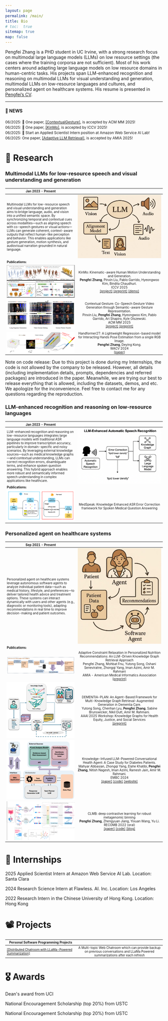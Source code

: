 ```yaml
---
layout: page
permalink: /main/
title: Bio
# toc:  true
sitemap: true
map: false
---
```


Pengfei Zhang is a PHD student in UC Irvine, with a strong research focus on multimodal large language models (LLMs) on low resource settings (the cases where the training corporsa are not sufficient). Most of his work centers around adapting large language models on low resource domains in human-centric tasks. His projects span LLM-enhanced recognition and reasoning on multimodal LLMs for visual understanding and generation, multimodal LLMs on low-resource languages and cultures, and personalized agent on healthcare systems. His resume is presented in [Pengfei’s CV](files/PengfeiZhang_resume.pdf).

---

#### 🎇 NEWS 

<small> 06/2025: 👏 One paper, [\[ContextualGesture\]](https://andypinxinliu.github.io/Contextual-Gesture/), is accepted by ACM MM 2025! </small>
<br>
<small> 06/2025: 👏 One paper, [\[KinMo\]](https://andypinxinliu.github.io/KinMo/), is accepted by ICCV 2025! </small>
<br>
<small> 06/2025: 👊 Start an Applied Scientist Intern position at Amazon Web Service AI Lab! </small>
<br>
<small> 06/2025: One paper, [\[Adaptive LLM Retrieval\]](http://dx.doi.org/10.13140/RG.2.2.29331.80163), is accepted by AMIA 2025! </small>
<br>
<!-- <small> 12/2024: 👏 One paper, [\[DEMENTIA-PLAN\]](https://openreview.net/pdf?id=m7KkNKMDVp), is accepted by AAAI W 2025! </small>
<br>
<small> 06/2024: 👊 Start a research scientist intern position at Flawless. Inc! </small>
<br>
<small> 10/2023: One paper, [\[Handformer2T\]](https://openaccess.thecvf.com/content/WACV2024/html/Zhang_Handformer2T_A_Lightweight_Regression-Based_Model_for_Interacting_Hands_Pose_Estimation_WACV_2024_paper.html), is accepted by WACV 2024! </small> -->


<!-- ##### Website Introduction

My scientific experiences are recorded in [research](https://zpf0117b.github.io/PengfeiZhang.github.io/research/) and [publications](https://zpf0117b.github.io/PengfeiZhang.github.io/publications/).  -->


<!-- <embed src="http://files2.17173.com/__flash/2011/10/21/honehone_clock_tr.swf"> -->

<style scoped>
table {
  font-size: 10px;
}
</style>

<style>
table th:first-of-type {
    width: 45%;
}
table th:nth-of-type(2) {
    width: 55%;
}
/* table th:nth-of-type(3) {
    width: 50%;
}
table th:nth-of-type(4) {
    width: 30%;
} */
</style>

# 👀 Research

### Multimodal LLMs for low-resource speech and visual understanding and generation

| Jan 2023 - Present       | &nbsp;         |
| ---- |:---------------:|
| Multimodal LLMs for low-resource speech and visual understanding and generation aims to bridge language, audio, and vision into a unified semantic space. By synchronizing temporal and contextual cues across modalities—such as aligning speech with co-speech gestures or visual actions—LLMs can generate coherent, context-aware outputs that reflect human-like perception and behavior. This enables applications like gesture generation, motion synthesis, and audiovisual narration grounded in natural language. | ![Multimodal](pubimages/R_multimodal.jpg) | 
| **Publications:**        | &nbsp;         |
| ![C2.3](pubimages/C_kinmo.jpg) | KinMo: Kinematic-aware Human Motion Understanding and Generation.<br> **Pengfei Zhang**, Pinxin Liu, Pablo Garrido, Hyeongwoo Kim, Bindita Chaudhuri.<br> ICCV 2025 <br> [\[project\]](https://andypinxinliu.github.io/KinMo/) [\[preprint\]](https://arxiv.org/abs/2411.15472) [\[demo\]](https://andypinxinliu.github.io/KinMo/static/videos/KinMo-Demo.mp4) |
| ![C2.2](pubimages/C_cospeech.png) |  Contextual Gesture: Co-Speech Gesture Video Generation through Semantic-aware Gesture Representation.<br> Pinxin Liu, **Pengfei Zhang**, Hyeongwoo Kim, Pablo Garrido, Ari Shapiro, Kyle Olszewski.<br> ACM MM 2025 <br> [\[project\]](https://andypinxinliu.github.io/Contextual-Gesture/) [\[preprint\]](https://arxiv.org/abs/2502.07239)  |
| ![C2.1](pubimages/C_handformer2t.jpg) |  Handformer2T: A Lightweight Regression-based model for Interacting Hands Pose Estimation from a single RGB Image.<br> **Pengfei Zhang**, Deying Kong. <br> WACV 2024 <br> [\[paper\]](https://openaccess.thecvf.com/content/WACV2024/html/Zhang_Handformer2T_A_Lightweight_Regression-Based_Model_for_Interacting_Hands_Pose_Estimation_WACV_2024_paper.html) |

Note on code release: Due to this project is done during my Internships, the code is not allowed by the company to be released. However, all details (including implementation details, prompts, dependencies and referred packages) are introduced in the paper. Meanwhile, we are trying our best to release everything that is allowed, including the datasets, demos, and etc. We apologize for the inconvenience. Feel free to contact me for any questions regarding the reproduction.

### LLM-enhanced recognition and reasoning on low-resource languages

| Jan 2023 - Present       | &nbsp;         |
| ---- |:---------------:|
| LLM-enhanced recognition and reasoning on low-resource languages integrates large language models with traditional ASR pipelines to improve transcription accuracy, particularly in domain-specific and noisy scenarios. By leveraging external knowledge sources—such as medical knowledge graphs—and contextual understanding, LLMs can correct recognition errors, disambiguate terms, and enhance spoken question answering. This hybrid approach enables more robust and semantically informed speech understanding in complex applications like healthcare. | ![ASR](pubimages/R_ASR.png) | 
| **Publications:**        | &nbsp;         |
| ![C1.2](pubimages/C_medspeak.jpg) | MedSpeak: Knowledge Enhanced ASR Error Correction framework for Spoken Medical Question Answering |

### Personalized agent on healthcare systems

| Sep 2021 - Present       | &nbsp;         |
| ---- |:---------------:|
| Personalized agent on healthcare systems leverage autonomous software agents to analyze individual patient data—such as medical history, lifestyle, and preferences—to deliver tailored health advice and treatment options. These systems can interact dynamically with users and other agents (e.g., diagnostic or monitoring tools), adapting recommendations in real time to improve decision-making and patient outcomes. | ![Agent](pubimages/R_personalized.jpg) |
| **Publications:**        | &nbsp; |
| ![C3.4](pubimages/C_adaptiveRetrieval.jpg) | Adaptive Constraint Relaxation in Personalized Nutrition Recommendations: An LLM-Driven Knowledge Graph Retrieval Approach<br> Pengfei Zhang, Mohbat Fnu, Yutong Song, Oshani Seneviratne, Zhongqi Yang, Iman Azimi, Amir M. Rahmani<br> AMIA - American Medical Informatics Association <br>[\[preprint\]](http://dx.doi.org/10.13140/RG.2.2.29331.80163) |
| ![C3.3](pubimages/C_dementialPlan2.png) | DEMENTIA-PLAN: An Agent-Based Framework for Multi-Knowledge Graph Retrieval-Augmented Generation in Dementia Care.<br> Yutong Song, Chenhan Lyu, **Pengfei Zhang**, Sabine Brunswicker, Nikil Dutt, Amir M. Rahmani.<br> AAAI 2025 Workshop: Knowledge Graphs for Health Equity, Justice, and Social Services <br>[\[preprint\]](https://openreview.net/pdf?id=m7KkNKMDVp) |
| ![C3.2](pubimages/C_mahyarEMBC.png) | Knowledge-Infused LLM-Powered Conversational Health Agent: A Case Study for Diabetes Patients.<br> Mahyar Abbasian, Zhongqi Yang, Elahe Khatibi, **Pengfei Zhang**, Nitish Nagesh, Iman Azimi, Ramesh Jain, Amir M. Rahmani.<br> EMBC 2024 <br> [\[paper\]](https://arxiv.org/abs/2402.10153) [\[code\]](https://github.com/Institute4FutureHealth/CHA) [\[website\]](https://www.opencha.com/) |
| ![C3.1](pubimages/C_clmb.jpg) | CLMB: deep contrastive learning for robust metagenomic binning<br>**Pengfei Zhang**, Zhengyuan Jiang, Yixuan Wang, Yu Li.<br>RECOMB 2022 (oral)<br>[\[paper\]](https://doi.org/10.1101/2021.11.15.468566) [\[code\]](https://github.com/zpf0117b/CLMB/) [\[blog\]](https://zpf0117b2.github.io/feifei.github.io/2022/01/20/contrastive-learning-for-robust-metagenome-binning/)     |

# 💪 Internships

2025 Applied Scientist Intern at Amazon Web Service AI Lab. Location: Santa Clara

2024 Research Science Intern at Flawless. AI. Inc. Location: Los Angeles

2022 Research Intern in the Chinese University of Hong Kong. Location: Hong Kong

# 📽️ Projects

| Personal Software Programming Projects  | &nbsp;         |
| ---- |:---------------:|
| [\[Distributed Chatroom with LLaMa-Powered Summarization\]](https://github.com/zpf0117b/Distributed-Chatroom-with-LLaMa-Powered-Summarization)  |  A Multi-topic Web Chatroom which can provide backup on previous conversations and LLaMa Powered summarizations after each refresh |

# 🎖️ Awards

Dean's award from UCI

National Encouragement Scholarship (top 20%) from USTC

National Encouragement Scholarship (top 20%) from USTC
